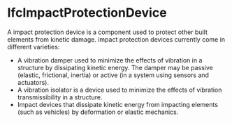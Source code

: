 # IfcImpactProtectionDevice

A impact protection device is a component used to protect other built elements from kinetic damage. impact protection devices currently come in different varieties:
- A vibration damper used to minimize the effects of vibration in a structure by dissipating kinetic energy. The damper may be passive (elastic, frictional, inertia) or active (in a system using sensors and actuators).
- A vibration isolator is a device used to minimize the effects of vibration transmissibility in a structure.
- Impact devices that dissipate kinetic energy from impacting elements (such as vehicles) by deformation or elastic mechanics.
